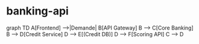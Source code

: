 # banking-api
graph TD
    A[Frontend] -->|Demande| B[API Gateway]
    B --> C[Core Banking]
    B --> D[Credit Service]
    D --> E[(Credit DB)]
    D --> F[Scoring API]
    C --> D





